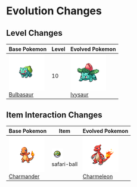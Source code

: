 # Evolution Changes

## Level Changes

| Base Pokemon                                                                         | Level | Evolved Pokemon                                                                  |
| ------------------------------------------------------------------------------------ | ----- | -------------------------------------------------------------------------------- |
| ![bulbasaur](img/pokemon/001.png)<br/>[Bulbasaur](/deployment-test-wiki/pokemon/001) | 10    | ![ivysaur](img/pokemon/002.png)<br/>[Ivysaur](/deployment-test-wiki/pokemon/002) |

## Item Interaction Changes

| Base Pokemon                                                                           | Item                                                       | Evolved Pokemon                                                                        |
| -------------------------------------------------------------------------------------- | ---------------------------------------------------------- | -------------------------------------------------------------------------------------- |
| ![charmander](img/pokemon/004.png)<br/>[Charmander](/deployment-test-wiki/pokemon/004) | ![safari-ball](img/items/safari-ball.png)<br/> safari-ball | ![charmeleon](img/pokemon/005.png)<br/>[Charmeleon](/deployment-test-wiki/pokemon/005) |
